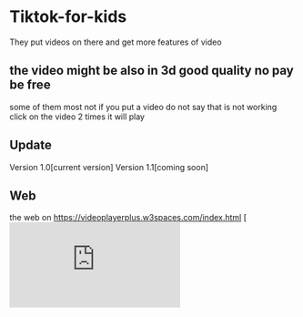 # Tiktok-for-kids
They put videos on there and get more features of video
## the video might be also in 3d good quality no pay be free
some of them most not if you put a video do not say that is not working click on the video 2 times it will play
## Update
Version 1.0[current version]
Version 1.1[coming soon]
## Web
the web on https://videoplayerplus.w3spaces.com/index.html 
[![Web](https://videoplayerplus.w3spaces.com/index.html)
